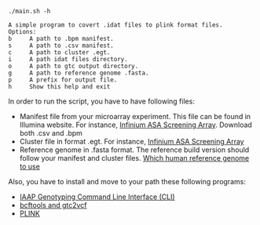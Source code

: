 `./main.sh -h`
```
A simple program to covert .idat files to plink format files.
Options:
b     A path to .bpm manifest.
s     A path to .csv manifest.
c     A path to cluster .egt.
i     A path idat files directory.
o     A path to gtc output directory.
g     A path to reference genome .fasta.
p     A prefix for output file.
h     Show this help and exit
```

In order to run the script, you have to have following files:
- Manifest file from your microarray experiment. This file can be found in Illumina website. For instance, [Infinium ASA Screening Array](https://support.illumina.com/array/array_kits/infinium-asian-global-screening-array/downloads.html). Download both .csv and .bpm
- Cluster file in format .egt. For instance, [Infinium ASA Screening Array](https://support.illumina.com/array/array_kits/infinium-asian-global-screening-array/downloads.html)
- Reference genome in .fasta format. The reference build version should follow your manifest and cluster files. [Which human reference genome to use](https://lh3.github.io/2017/11/13/which-human-reference-genome-to-use)

Also, you have to install and move to your path these following programs:
- [IAAP Genotyping Command Line Interface (CLI)](https://support.illumina.com/downloads/iaap-genotyping-cli.html)
- [bcftools and gtc2vcf](https://github.com/freeseek/gtc2vcf)
- [PLINK](https://www.cog-genomics.org/plink/2.0/)




